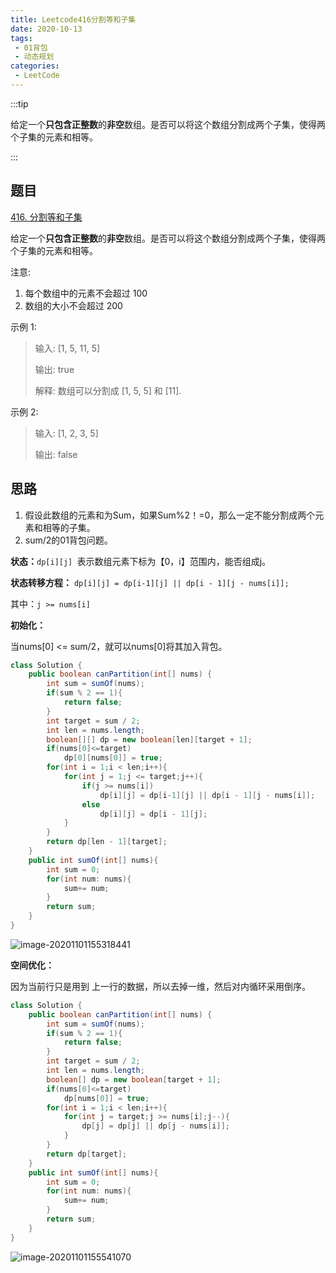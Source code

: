 ```yaml
---
title: Leetcode416分割等和子集
date: 2020-10-13
tags:
 - 01背包
 - 动态规划
categories:
 - LeetCode
---
```


:::tip

给定一个**只包含正整数**的**非空**数组。是否可以将这个数组分割成两个子集，使得两个子集的元素和相等。

:::

<!-- more -->

## 题目

[416. 分割等和子集](https://leetcode-cn.com/problems/partition-equal-subset-sum/)

给定一个**只包含正整数**的**非空**数组。是否可以将这个数组分割成两个子集，使得两个子集的元素和相等。

注意:

1. 每个数组中的元素不会超过 100
2. 数组的大小不会超过 200

示例 1:

> 输入: [1, 5, 11, 5]
>
> 输出: true
>
> 解释: 数组可以分割成 [1, 5, 5] 和 [11].
>

 

示例 2:

> 输入: [1, 2, 3, 5]
>
> 输出: false
>

## 思路

1. 假设此数组的元素和为Sum，如果Sum%2！=0，那么一定不能分割成两个元素和相等的子集。
2. sum/2的01背包问题。

**状态：**`dp[i][j] `表示数组元素下标为【0，i】范围内，能否组成j。

**状态转移方程：** `dp[i][j] = dp[i-1][j] || dp[i - 1][j - nums[i]];`

其中：`j >= nums[i]`

**初始化：**

当nums[0] <= sum/2，就可以nums[0]将其加入背包。

```java
class Solution {
    public boolean canPartition(int[] nums) {
        int sum = sumOf(nums);
        if(sum % 2 == 1){
            return false;
        }
        int target = sum / 2;
        int len = nums.length;
        boolean[][] dp = new boolean[len][target + 1];
        if(nums[0]<=target)
            dp[0][nums[0]] = true;
        for(int i = 1;i < len;i++){
            for(int j = 1;j <= target;j++){
                if(j >= nums[i])
                    dp[i][j] = dp[i-1][j] || dp[i - 1][j - nums[i]];
                else
                    dp[i][j] = dp[i - 1][j];
            }
        }
        return dp[len - 1][target];
    }
    public int sumOf(int[] nums){
        int sum = 0;
        for(int num: nums){
            sum+= num;
        }
        return sum;
    }
}
```

![image-20201101155318441](https://i.loli.net/2020/11/01/Nk61MoJsLljOSzK.png)

**空间优化：**

因为当前行只是用到 上一行的数据，所以去掉一维，然后对内循环采用倒序。

```java
class Solution {
    public boolean canPartition(int[] nums) {
        int sum = sumOf(nums);
        if(sum % 2 == 1){
            return false;
        }
        int target = sum / 2;
        int len = nums.length;
        boolean[] dp = new boolean[target + 1];
        if(nums[0]<=target)
            dp[nums[0]] = true;
        for(int i = 1;i < len;i++){
            for(int j = target;j >= nums[i];j--){
                dp[j] = dp[j] || dp[j - nums[i]];
            }
        }
        return dp[target];
    }
    public int sumOf(int[] nums){
        int sum = 0;
        for(int num: nums){
            sum+= num;
        }
        return sum;
    }
}
```

![image-20201101155541070](https://i.loli.net/2020/11/01/nRBk13C7ycQWFm5.png)

